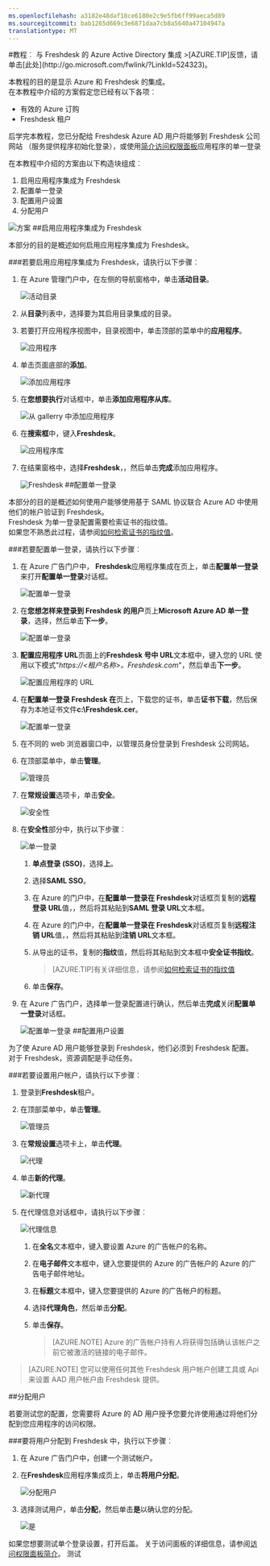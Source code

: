 ```yaml
---
ms.openlocfilehash: a3182e48daf18ce6180e2c9e5fb6ff99aeca5d89
ms.sourcegitcommit: bab1265d669c3e6871daa7cb8a5640a47104947a
translationtype: MT
---
```

<properties pageTitle="教程︰ Azure Active Directory 集成与 Freshdesk |Microsoft Azure" description="了解如何使用 Freshdesk Azure Active Directory 以启用单一登录、 自动化资源调配，和更多。" services="active-directory" authors="MarkusVi"  documentationCenter="na" manager="stevenpo"/>
<tags ms.service="active-directory" ms.devlang="na" ms.topic="article" ms.tgt_pltfrm="na" ms.workload="identity" ms.date="08/01/2015" ms.author="markvi" />
#教程︰ 与 Freshdesk 的 Azure Active Directory 集成
>[AZURE.TIP]反馈，请单击[此处](http://go.microsoft.com/fwlink/?LinkId=524323)。
  
本教程的目的是显示 Azure 和 Freshdesk 的集成。  
在本教程中介绍的方案假定您已经有以下各项︰

-   有效的 Azure 订购
-   Freshdesk 租户
  
后学完本教程，您已分配给 Freshdesk Azure AD 用户将能够到 Freshdesk 公司网站 （服务提供程序初始化登录），或使用[简介访问权限面板](https://msdn.microsoft.com/library/dn308586)应用程序的单一登录
  
在本教程中介绍的方案由以下构造块组成︰

1.  启用应用程序集成为 Freshdesk
2.  配置单一登录
3.  配置用户设置
4.  分配用户

![方案](./media/active-directory-saas-freshdesk-tutorial/IC776761.png "Scenario")
##启用应用程序集成为 Freshdesk
  
本部分的目的是概述如何启用应用程序集成为 Freshdesk。

###若要启用应用程序集成为 Freshdesk，请执行以下步骤︰

1.  在 Azure 管理门户中，在左侧的导航窗格中，单击**活动目录**。

    ![活动目录](./media/active-directory-saas-freshdesk-tutorial/IC700993.png "Active Directory")

2.  从**目录**列表中，选择要为其启用目录集成的目录。

3.  若要打开应用程序视图中，目录视图中，单击顶部的菜单中的**应用程序**。

    ![应用程序](./media/active-directory-saas-freshdesk-tutorial/IC700994.png "Applications")

4.  单击页面底部的**添加**。

    ![添加应用程序](./media/active-directory-saas-freshdesk-tutorial/IC749321.png "Add application")

5.  在**您想要执行**对话框中，单击**添加应用程序从库**。

    ![从 gallerry 中添加应用程序](./media/active-directory-saas-freshdesk-tutorial/IC749322.png "Add an application from gallerry")

6.  在**搜索框**中，键入**Freshdesk**。

    ![应用程序库](./media/active-directory-saas-freshdesk-tutorial/IC776762.png "Application gallery")

7.  在结果窗格中，选择**Freshdesk**，，然后单击**完成**添加应用程序。

    ![Freshdesk](./media/active-directory-saas-freshdesk-tutorial/IC776763.png "Freshdesk")
##配置单一登录
  
本部分的目的是概述如何使用户能够使用基于 SAML 协议联合 Azure AD 中使用他们的帐户验证到 Freshdesk。  
Freshdesk 为单一登录配置需要检索证书的指纹值。  
如果您不熟悉此过程，请参阅[如何检索证书的指纹值](http://youtu.be/YKQF266SAxI)。

###若要配置单一登录，请执行以下步骤︰

1.  在 Azure 广告门户中， **Freshdesk**应用程序集成在页上，单击**配置单一登录**来打开**配置单一登录**对话框。

    ![配置单一登录](./media/active-directory-saas-freshdesk-tutorial/IC776764.png "Configure Single Sign-On")

2.  在**您想怎样来登录到 Freshdesk 的用户**页上**Microsoft Azure AD 单一登录**，选择，然后单击**下一步**。

    ![配置单一登录](./media/active-directory-saas-freshdesk-tutorial/IC776765.png "Configure Single Sign-On")

3.  **配置应用程序 URL**页面上的**Freshdesk 号中 URL**文本框中，键入您的 URL 使用以下模式"*https://\<租户名称\>。Freshdesk.com*"，然后单击**下一步**。

    ![配置应用程序的 URL](./media/active-directory-saas-freshdesk-tutorial/IC776766.png "Configure App URL")

4.  在**配置单一登录 Freshdesk 在**页上，下载您的证书，单击**证书下载**，然后保存为本地证书文件**c:\\Freshdesk.cer**。

    ![配置单一登录](./media/active-directory-saas-freshdesk-tutorial/IC776767.png "Configure Single Sign-On")

5.  在不同的 web 浏览器窗口中，以管理员身份登录到 Freshdesk 公司网站。

6.  在顶部菜单中，单击**管理**。

    ![管理员](./media/active-directory-saas-freshdesk-tutorial/IC776768.png "Admin")

7.  在**常规设置**选项卡，单击**安全**。

    ![安全性](./media/active-directory-saas-freshdesk-tutorial/IC776769.png "Security")

8.  在**安全性**部分中，执行以下步骤︰

    ![单一登录](./media/active-directory-saas-freshdesk-tutorial/IC776770.png "Single Sign On")

    1.  **单点登录 (SSO)**，选择**上**。
    2.  选择**SAML SSO**。
    3.  在 Azure 的门户中，在**配置单一登录在 Freshdesk**对话框页复制的**远程登录 URL**值，，然后将其粘贴到**SAML 登录 URL**文本框。
    4.  在 Azure 的门户中，在**配置单一登录在 Freshdesk**对话框页复制**远程注销 URL**值，，然后将其粘贴到**注销 URL**文本框。
    5.  从导出的证书，复制的**指纹**值，然后将其粘贴到文本框中**安全证书指纹**。  

        >[AZURE.TIP]有关详细信息，请参阅[如何检索证书的指纹值](http://youtu.be/YKQF266SAxI)

    6.  单击**保存**。

9.  在 Azure 广告门户，选择单一登录配置进行确认，然后单击**完成**关闭**配置单一登录**对话框。

    ![配置单一登录](./media/active-directory-saas-freshdesk-tutorial/IC776771.png "Configure Single Sign-On")
##配置用户设置
  
为了使 Azure AD 用户能够登录到 Freshdesk，他们必须到 Freshdesk 配置。  
对于 Freshdesk，资源调配是手动任务。

###若要设置用户帐户，请执行以下步骤︰

1.  登录到**Freshdesk**租户。

2.  在顶部菜单中，单击**管理**。

    ![管理员](./media/active-directory-saas-freshdesk-tutorial/IC776772.png "Admin")

3.  在**常规设置**选项卡上，单击**代理**。

    ![代理](./media/active-directory-saas-freshdesk-tutorial/IC776773.png "Agents")

4.  单击**新的代理**。

    ![新代理](./media/active-directory-saas-freshdesk-tutorial/IC776774.png "New Agent")

5.  在代理信息对话框中，请执行以下步骤︰

    ![代理信息](./media/active-directory-saas-freshdesk-tutorial/IC776775.png "Agent Information")

    1.  在**全名**文本框中，键入要设置 Azure 的广告帐户的名称。
    2.  在**电子邮件**文本框中，键入您要提供的 Azure 的广告帐户的 Azure 的广告电子邮件地址。
    3.  在**标题**文本框中，键入您要提供的 Azure 的广告帐户的标题。
    4.  选择**代理角色**，然后单击**分配**。
    5.  单击**保存**。
    
        >[AZURE.NOTE] Azure 的广告帐户持有人将获得包括确认该帐户之前它被激活的链接的电子邮件。

>[AZURE.NOTE] 您可以使用任何其他 Freshdesk 用户帐户创建工具或 Api 来设置 AAD 用户帐户由 Freshdesk 提供。

##分配用户
  
若要测试您的配置，您需要将 Azure 的 AD 用户授予您要允许使用通过将他们分配到您应用程序的访问权限。

###要将用户分配到 Freshdesk 中，执行以下步骤︰

1.  在 Azure 广告门户中，创建一个测试帐户。

2.  在**Freshdesk**应用程序集成页上，单击**将用户分配**。

    ![分配用户](./media/active-directory-saas-freshdesk-tutorial/IC776776.png "Assign Users")

3.  选择测试用户，单击**分配**，然后单击**是**以确认您的分配。

    ![是](./media/active-directory-saas-freshdesk-tutorial/IC767830.png "Yes")
  
如果您想要测试单个登录设置，打开后盖。 关于访问面板的详细信息，请参阅[访问权限面板简介](https://msdn.microsoft.com/library/dn308586)。
测试
